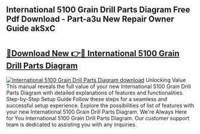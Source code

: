 ## International 5100 Grain Drill Parts Diagram Free Pdf Download - Part-a3u New Repair Owner Guide akSxC

# <h2><a href="http://dfl1xj.blite.top/?on=International+5100+Grain+Drill+Parts+Diagram">🔗Download New 👉🔴 International 5100 Grain Drill Parts Diagram</a></h2>

[![International 5100 Grain Drill Parts Diagram download](https://i.imgur.com/lujVjoI.png)](http://dfl1xj.blite.top/?on=International+5100+Grain+Drill+Parts+Diagram)
Unlocking Value This manual reveals the full value of your new International 5100 Grain Drill Parts Diagram with detailed explanations of features and functionalities. Step-by-Step Setup Guide Follow these steps for a seamless and successful setup experience. Explore the possibilities of list of features with your new International 5100 Grain Drill Parts Diagram. We're Always Here for You International 5100 Grain Drill Parts Diagram. Our customer support team is dedicated to assisting you with any inquiries.
